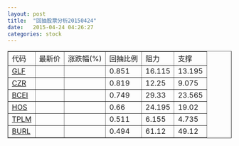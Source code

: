 ```yaml
---
layout: post
title:  "回抽股票分析20150424"
date:   2015-04-24 04:26:27
categories: stock
---
```

<script type="text/javascript">
var stockList = []
stockList.push('gb_glf');
stockList.push('gb_czr');
stockList.push('gb_bcei');
stockList.push('gb_hos');
stockList.push('gb_tplm');
stockList.push('gb_burl');
</script>
<table border="1">
 <tr>
 <td>代码</td>
 <td>最新价</td>
 <td>涨跌幅(%)</td>
 <td>回抽比例</td>
 <td>阻力</td>
 <td>支撑</td>
</tr>
  <tr id="glf">
  <td><a href="http://stock.finance.sina.com.cn/usstock/quotes/GLF.html" target="_blank">GLF</a></td><td></td><td></td><td>0.851</td><td>16.115</td><td>13.195</td></tr>
  <tr id="czr">
  <td><a href="http://stock.finance.sina.com.cn/usstock/quotes/CZR.html" target="_blank">CZR</a></td><td></td><td></td><td>0.819</td><td>12.25</td><td>9.075</td></tr>
  <tr id="bcei">
  <td><a href="http://stock.finance.sina.com.cn/usstock/quotes/BCEI.html" target="_blank">BCEI</a></td><td></td><td></td><td>0.749</td><td>29.33</td><td>23.565</td></tr>
  <tr id="hos">
  <td><a href="http://stock.finance.sina.com.cn/usstock/quotes/HOS.html" target="_blank">HOS</a></td><td></td><td></td><td>0.66</td><td>24.195</td><td>19.02</td></tr>
  <tr id="tplm">
  <td><a href="http://stock.finance.sina.com.cn/usstock/quotes/TPLM.html" target="_blank">TPLM</a></td><td></td><td></td><td>0.511</td><td>6.155</td><td>4.735</td></tr>
  <tr id="burl">
  <td><a href="http://stock.finance.sina.com.cn/usstock/quotes/BURL.html" target="_blank">BURL</a></td><td></td><td></td><td>0.494</td><td>61.12</td><td>49.12</td></tr>
</table>
